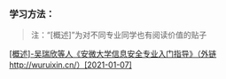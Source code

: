 ### 学习方法：

> 注：“[概述]”为对不同专业同学也有阅读价值的贴子

[[概述]-吴瑞欣等人《安微大学信息安全专业入门指导》（外链 ](https://first-book-2.gitbook.io/-1/)http://wuruixin.cn/）[2021-01-07]

